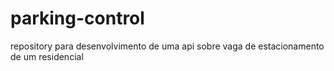 # parking-control
repository para desenvolvimento de uma api sobre vaga de estacionamento de um residencial
